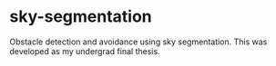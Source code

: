 sky-segmentation
================

Obstacle detection and avoidance using sky segmentation. This was developed as my undergrad final thesis.
